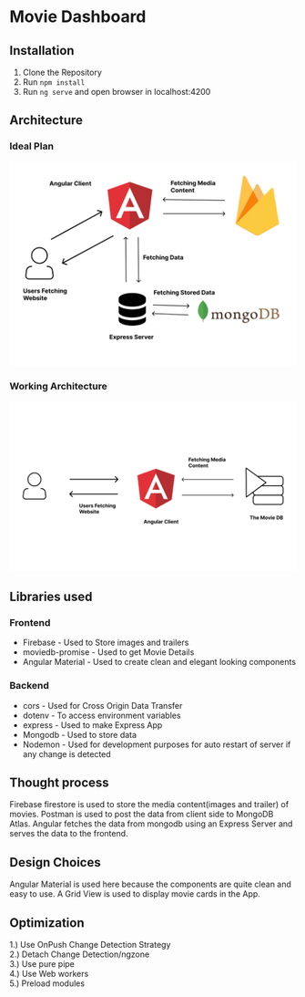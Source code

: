 # Movie Dashboard


## Installation

1. Clone the Repository
2. Run `npm install`
3. Run `ng serve` and open browser in localhost:4200

## Architecture
### Ideal Plan </br>

<img src="./Architecture.png" alt="Image" /></br>

### Working Architecture </br>

<img src="./Architecture2.png" alt="Image" /></br>

## Libraries used
### Frontend

<ul>
<li>Firebase - Used to Store images and trailers</li>
<li>moviedb-promise - Used to get Movie Details</li>
<li>Angular Material - Used to create clean and elegant looking components</li>
</ul>

### Backend

<ul>
<li>cors - Used for Cross Origin Data Transfer</li>
<li>dotenv -  To access environment variables</li>
<li>express - Used to make Express App</li>
<li>Mongodb - Used to store data</li>
<li>Nodemon - Used for development purposes for auto restart of server if any change is detected</li>
</ul>


## Thought process

Firebase firestore is used to store the media content(images and trailer) of movies. Postman is used to post the data from client side to MongoDB Atlas. Angular fetches the data from mongodb using an Express Server and serves the data to the frontend.


## Design Choices

Angular Material is used here because the components are quite clean and easy to use. A Grid View is used to display movie cards in the App.

## Optimization

1.) Use OnPush Change Detection Strategy</br>
2.) Detach Change Detection/ngzone</br>
3.) Use pure pipe</br>
4.) Use Web workers</br>
5.) Preload modules